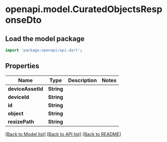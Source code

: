 # openapi.model.CuratedObjectsResponseDto

## Load the model package
```dart
import 'package:openapi/api.dart';
```

## Properties
Name | Type | Description | Notes
------------ | ------------- | ------------- | -------------
**deviceAssetId** | **String** |  | 
**deviceId** | **String** |  | 
**id** | **String** |  | 
**object** | **String** |  | 
**resizePath** | **String** |  | 

[[Back to Model list]](../README.md#documentation-for-models) [[Back to API list]](../README.md#documentation-for-api-endpoints) [[Back to README]](../README.md)


